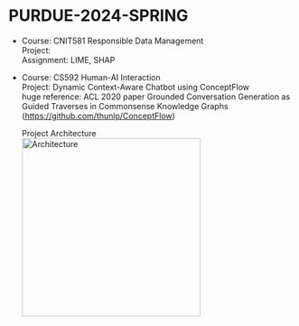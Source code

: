 # PURDUE-2024-SPRING
- Course: CNIT581 Responsible Data Management<br>
  Project: <br>
  Assignment: LIME, SHAP <br>
  
- Course: CS592 Human-AI Interaction<br>
  Project: Dynamic Context-Aware Chatbot using ConceptFlow<br>
  huge reference: ACL 2020 paper Grounded Conversation Generation as Guided Traverses in Commonsense Knowledge Graphs (https://github.com/thunlp/ConceptFlow)<br>

  Project Architecture<br>
  <img width="316" alt="Architecture" src="https://github.com/YHWOO13/PURDUE-2024-SPRING/assets/59326872/39c56755-f1f8-4776-8277-cb7caa503afc">
